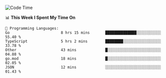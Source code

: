 <!--START_SECTION:waka-->
![Code Time](http://img.shields.io/badge/Code%20Time-574%20hrs%2026%20mins-blue)

📊 **This Week I Spent My Time On** 

```text
💬 Programming Languages: 
Go                       8 hrs 15 mins       ██████████████░░░░░░░░░░░   55.40 % 
TypeScript               5 hrs 2 mins        ████████░░░░░░░░░░░░░░░░░   33.78 % 
Other                    43 mins             █░░░░░░░░░░░░░░░░░░░░░░░░   04.88 % 
go.mod                   18 mins             █░░░░░░░░░░░░░░░░░░░░░░░░   02.05 % 
JSON                     12 mins             ░░░░░░░░░░░░░░░░░░░░░░░░░   01.43 % 
```


<!--END_SECTION:waka-->